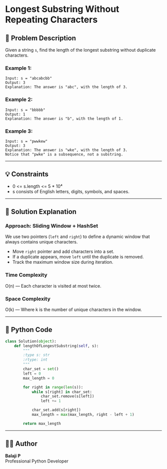 # Longest Substring Without Repeating Characters

## 📘 Problem Description

Given a string `s`, find the length of the longest substring without duplicate characters.

### Example 1:
```
Input: s = "abcabcbb"
Output: 3
Explanation: The answer is "abc", with the length of 3.
```

### Example 2:
```
Input: s = "bbbbb"
Output: 1
Explanation: The answer is "b", with the length of 1.
```

### Example 3:
```
Input: s = "pwwkew"
Output: 3
Explanation: The answer is "wke", with the length of 3.
Notice that "pwke" is a subsequence, not a substring.
```

---

## 💡 Constraints
- 0 <= s.length <= 5 * 10⁴  
- s consists of English letters, digits, symbols, and spaces.

---

## 🧠 Solution Explanation

### Approach: Sliding Window + HashSet

We use two pointers (`left` and `right`) to define a dynamic window that always contains unique characters.

- Move `right` pointer and add characters into a set.
- If a duplicate appears, move `left` until the duplicate is removed.
- Track the maximum window size during iteration.

### Time Complexity
O(n) — Each character is visited at most twice.

### Space Complexity
O(k) — Where k is the number of unique characters in the window.

---

## 🧩 Python Code

```python
class Solution(object):
    def lengthOfLongestSubstring(self, s):
        """
        :type s: str
        :rtype: int
        """
        char_set = set()
        left = 0
        max_length = 0

        for right in range(len(s)):
            while s[right] in char_set:
                char_set.remove(s[left])
                left += 1

            char_set.add(s[right])
            max_length = max(max_length, right - left + 1)

        return max_length
```

---

## 👨‍💻 Author
**Balaji P**  
Professional Python Developer
